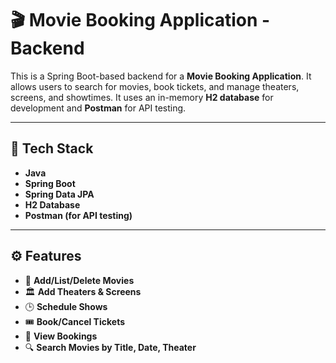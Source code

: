 # 🎬 Movie Booking Application - Backend

This is a Spring Boot-based backend for a **Movie Booking Application**. It allows users to search for movies, book tickets, and manage theaters, screens, and showtimes. It uses an in-memory **H2 database** for development and **Postman** for API testing.

---

## 🚀 Tech Stack

- **Java**
- **Spring Boot**
- **Spring Data JPA**
- **H2 Database**
- **Postman (for API testing)**

---
## ⚙️ Features

- 🎥 **Add/List/Delete Movies**
- 🏛️ **Add Theaters & Screens**
- 🕒 **Schedule Shows**
- 🎟️ **Book/Cancel Tickets**
- 📃 **View Bookings**
- 🔍 **Search Movies by Title, Date, Theater**

